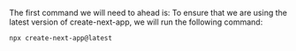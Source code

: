 The first command we will need to ahead is:
To ensure that we are using the latest version of create-next-app, we will run the following command:

    npx create-next-app@latest

